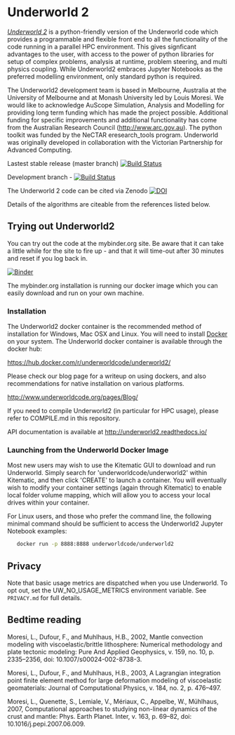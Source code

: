 Underworld 2
============

[_Underworld 2_](http://www.underworldcode.org) is a python-friendly version of the Underworld code which provides a programmable and flexible front end to all the functionality of the code running in a parallel HPC environment. This gives signficant advantages to the user, with access to the power of python libraries for setup of complex problems, analysis at runtime, problem steering, and multi physics coupling. While Underworld2 embraces Jupyter Notebooks as the preferred modelling environment, only standard python is required.

The Underworld2 development team is based in Melbourne, Australia at the University of Melbourne and at Monash University led by Louis Moresi. We would like to acknowledge AuScope Simulation, Analysis and Modelling for providing long term funding which has made the project possible. Additional funding for specific improvements and additional functionality has come from the Australian Research Council (http://www.arc.gov.au). The python toolkit was funded by the NeCTAR eresearch_tools program. Underworld was originally developed in collaboration with the Victorian Partnership for Advanced Computing.

Lastest stable release (master branch) [![Build Status](http://130.56.252.251:32779/buildStatus/icon?job=master)](http://130.56.252.251:32779/job/master/)

Development branch - [![Build Status](http://130.56.252.251:32779/buildStatus/icon?job=uw-dev)](http://130.56.252.251:32779/job/uw-dev/)

The Underworld 2 code can be cited via Zenodo [![DOI](https://zenodo.org/badge/DOI/10.5281/zenodo.1436040.svg)](https://doi.org/10.5281/zenodo.1436040)

Details of the algorithms are citeable from the references listed below. 

Trying out Underworld2
----------------------

You can try out the code at the mybinder.org site. Be aware that it can take a little while for the site to fire up - and that it will time-out after 30 minutes and reset if you log back in. 

[![Binder](https://mybinder.org/badge.svg)](https://mybinder.org/v2/gh/underworldcode/underworld2-documentation/master)

The mybinder.org installation is running our docker image which you can easily download and run on your own machine. 

### Installation

The Underworld2 docker container is the recommended method of installation for Windows, Mac OSX and Linux. You will need to install [Docker](https://www.docker.com) on your system. The Underworld docker container is available through the docker hub:

https://hub.docker.com/r/underworldcode/underworld2/

Please check our blog page for a writeup on using dockers, and also recommendations for native installation on various platforms. 

http://www.underworldcode.org/pages/Blog/

If you need to compile Underworld2 (in particular for HPC usage), please refer to COMPILE.md in this repository.

API documentation is available at http://underworld2.readthedocs.io/


### Launching from the Underworld Docker Image


Most new users may wish to use the Kitematic GUI to download and run Underworld. Simply search for 'underworldcode/underworld2' within Kitematic, and then click 'CREATE' to launch a container. You will eventually wish to modify your container settings (again through Kitematic) to enable local folder volume mapping, which will allow you to access your local drives within your container. 

For Linux users, and those who prefer the command line, the following minimal command should be sufficient to access the Underworld2 Jupyter Notebook examples: 

```bash
   docker run -p 8888:8888 underworldcode/underworld2
```


Privacy
-------
Note that basic usage metrics are dispatched when you use Underworld. To opt out, set the UW_NO_USAGE_METRICS environment variable. See `PRIVACY.md` for full details.                                   

Bedtime reading
---------------

Moresi, L., Dufour, F., and Muhlhaus, H.B., 2002, Mantle convection modeling with viscoelastic/brittle lithosphere: Numerical methodology and plate tectonic modeling: Pure And Applied Geophysics, v. 159, no. 10, p. 2335–2356, doi: 10.1007/s00024-002-8738-3.

Moresi, L., Dufour, F., and Muhlhaus, H.B., 2003, A Lagrangian integration point finite element method for large deformation modeling of viscoelastic geomaterials: Journal of Computational Physics, v. 184, no. 2, p. 476–497.

Moresi, L., Quenette, S., Lemiale, V., Mériaux, C., Appelbe, W., Mühlhaus, 2007, Computational approaches to studying non-linear dynamics of the crust and mantle: Phys. Earth Planet. Inter, v. 163, p. 69–82, doi: 10.1016/j.pepi.2007.06.009.
